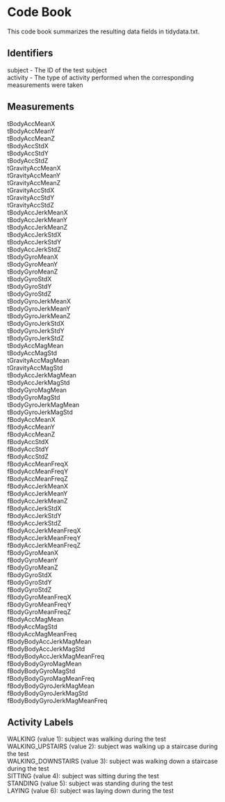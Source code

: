 # Code Book

This code book summarizes the resulting data fields in tidydata.txt.

## Identifiers

subject - The ID of the test subject <br/>
activity - The type of activity performed when the corresponding measurements were taken

## Measurements

tBodyAccMeanX <br/>
tBodyAccMeanY<br/>
tBodyAccMeanZ<br/>
tBodyAccStdX<br/>
tBodyAccStdY<br/>
tBodyAccStdZ<br/>
tGravityAccMeanX<br/>
tGravityAccMeanY<br/>
tGravityAccMeanZ<br/>
tGravityAccStdX<br/>
tGravityAccStdY<br/>
tGravityAccStdZ<br/>
tBodyAccJerkMeanX<br/>
tBodyAccJerkMeanY<br/>
tBodyAccJerkMeanZ<br/>
tBodyAccJerkStdX<br/>
tBodyAccJerkStdY<br/>
tBodyAccJerkStdZ<br/>
tBodyGyroMeanX<br/>
tBodyGyroMeanY<br/>
tBodyGyroMeanZ<br/>
tBodyGyroStdX<br/>
tBodyGyroStdY<br/>
tBodyGyroStdZ<br/>
tBodyGyroJerkMeanX<br/>
tBodyGyroJerkMeanY<br/>
tBodyGyroJerkMeanZ<br/>
tBodyGyroJerkStdX<br/>
tBodyGyroJerkStdY<br/>
tBodyGyroJerkStdZ<br/>
tBodyAccMagMean<br/>
tBodyAccMagStd<br/>
tGravityAccMagMean<br/>
tGravityAccMagStd<br/>
tBodyAccJerkMagMean<br/>
tBodyAccJerkMagStd<br/>
tBodyGyroMagMean<br/>
tBodyGyroMagStd<br/>
tBodyGyroJerkMagMean<br/>
tBodyGyroJerkMagStd<br/>
fBodyAccMeanX<br/>
fBodyAccMeanY<br/>
fBodyAccMeanZ<br/>
fBodyAccStdX<br/>
fBodyAccStdY<br/>
fBodyAccStdZ<br/>
fBodyAccMeanFreqX<br/>
fBodyAccMeanFreqY<br/>
fBodyAccMeanFreqZ<br/>
fBodyAccJerkMeanX<br/>
fBodyAccJerkMeanY<br/>
fBodyAccJerkMeanZ<br/>
fBodyAccJerkStdX<br/>
fBodyAccJerkStdY<br/>
fBodyAccJerkStdZ<br/>
fBodyAccJerkMeanFreqX<br/>
fBodyAccJerkMeanFreqY<br/>
fBodyAccJerkMeanFreqZ<br/>
fBodyGyroMeanX<br/>
fBodyGyroMeanY<br/>
fBodyGyroMeanZ<br/>
fBodyGyroStdX<br/>
fBodyGyroStdY<br/>
fBodyGyroStdZ<br/>
fBodyGyroMeanFreqX<br/>
fBodyGyroMeanFreqY<br/>
fBodyGyroMeanFreqZ<br/>
fBodyAccMagMean<br/>
fBodyAccMagStd<br/>
fBodyAccMagMeanFreq<br/>
fBodyBodyAccJerkMagMean<br/>
fBodyBodyAccJerkMagStd<br/>
fBodyBodyAccJerkMagMeanFreq<br/>
fBodyBodyGyroMagMean<br/>
fBodyBodyGyroMagStd<br/>
fBodyBodyGyroMagMeanFreq<br/>
fBodyBodyGyroJerkMagMean<br/>
fBodyBodyGyroJerkMagStd<br/>
fBodyBodyGyroJerkMagMeanFreq<br/>

## Activity Labels

WALKING (value 1): subject was walking during the test<br/>
WALKING_UPSTAIRS (value 2): subject was walking up a staircase during the test<br/>
WALKING_DOWNSTAIRS (value 3): subject was walking down a staircase during the test<br/>
SITTING (value 4): subject was sitting during the test<br/>
STANDING (value 5): subject was standing during the test<br/>
LAYING (value 6): subject was laying down during the test
